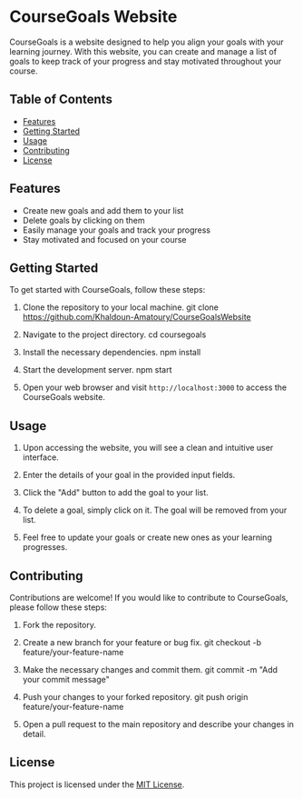 # CourseGoals Website

CourseGoals is a website designed to help you align your goals with your learning journey. With this website, you can create and manage a list of goals to keep track of your progress and stay motivated throughout your course.

## Table of Contents

- [Features](#features)
- [Getting Started](#getting-started)
- [Usage](#usage)
- [Contributing](#contributing)
- [License](#license)

## Features

- Create new goals and add them to your list
- Delete goals by clicking on them
- Easily manage your goals and track your progress
- Stay motivated and focused on your course

## Getting Started

To get started with CourseGoals, follow these steps:

1. Clone the repository to your local machine.
git clone https://github.com/Khaldoun-Amatoury/CourseGoalsWebsite


2. Navigate to the project directory.
cd coursegoals


3. Install the necessary dependencies.
npm install


4. Start the development server.
npm start


5. Open your web browser and visit `http://localhost:3000` to access the CourseGoals website.

## Usage

1. Upon accessing the website, you will see a clean and intuitive user interface.

2. Enter the details of your goal in the provided input fields.

3. Click the "Add" button to add the goal to your list.

4. To delete a goal, simply click on it. The goal will be removed from your list.

5. Feel free to update your goals or create new ones as your learning progresses.

## Contributing

Contributions are welcome! If you would like to contribute to CourseGoals, please follow these steps:

1. Fork the repository.

2. Create a new branch for your feature or bug fix.
git checkout -b feature/your-feature-name


3. Make the necessary changes and commit them.
git commit -m "Add your commit message"


4. Push your changes to your forked repository.
git push origin feature/your-feature-name


5. Open a pull request to the main repository and describe your changes in detail.

## License

This project is licensed under the [MIT License](LICENSE).
